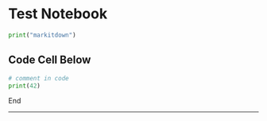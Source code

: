 # Test Notebook

```python
print("markitdown")
```

## Code Cell Below

```python
# comment in code
print(42)
```

End

---